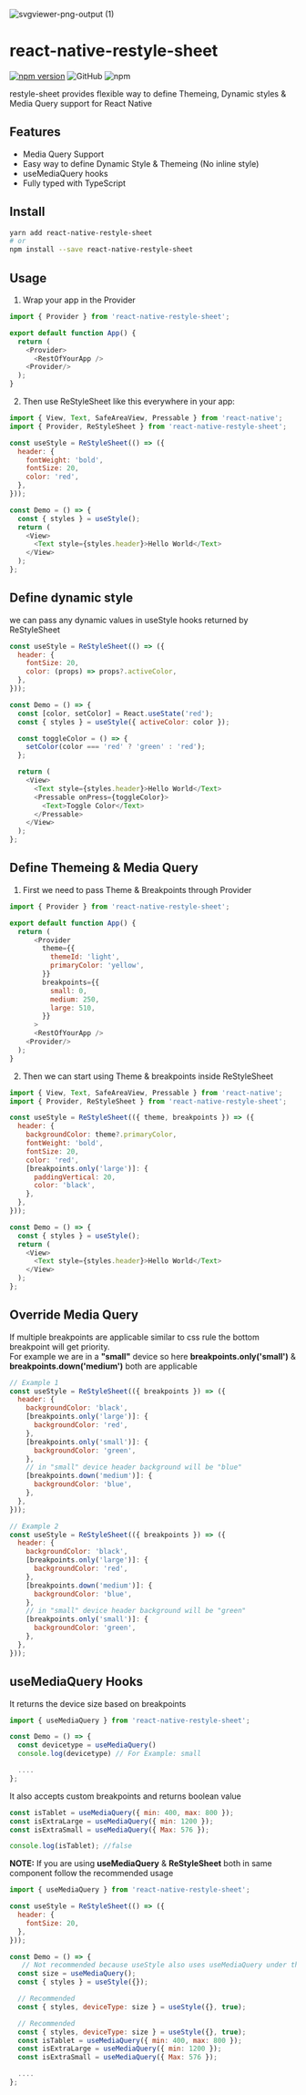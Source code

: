 ![svgviewer-png-output (1)](https://user-images.githubusercontent.com/22383818/224547367-bea84225-e1b9-45cd-aa5d-a59372ba7cb9.jpeg)

# react-native-restyle-sheet

[![npm version](https://img.shields.io/npm/v/react-native-restyle-sheet)](https://www.npmjs.com/package/react-native-restyle-sheet)
![GitHub](https://img.shields.io/github/license/redwanul10/react-native-restyle-sheet)
![npm](https://img.shields.io/npm/dw/react-native-restyle-sheet)

restyle-sheet provides flexible way to define Themeing, Dynamic styles & Media Query support for React Native

## Features

- Media Query Support
- Easy way to define Dynamic Style & Themeing (No inline style)
- useMediaQuery hooks
- Fully typed with TypeScript

## Install

```sh
yarn add react-native-restyle-sheet
# or
npm install --save react-native-restyle-sheet
```

## Usage

1. Wrap your app in the Provider

```js
import { Provider } from 'react-native-restyle-sheet';

export default function App() {
  return (
    <Provider>
      <RestOfYourApp />
    <Provider/>
  );
}
```

2. Then use ReStyleSheet like this everywhere in your app:

```js
import { View, Text, SafeAreaView, Pressable } from 'react-native';
import { Provider, ReStyleSheet } from 'react-native-restyle-sheet';

const useStyle = ReStyleSheet(() => ({
  header: {
    fontWeight: 'bold',
    fontSize: 20,
    color: 'red',
  },
}));

const Demo = () => {
  const { styles } = useStyle();
  return (
    <View>
      <Text style={styles.header}>Hello World</Text>
    </View>
  );
};
```

## Define dynamic style

we can pass any dynamic values in useStyle hooks returned by ReStyleSheet

```js
const useStyle = ReStyleSheet(() => ({
  header: {
    fontSize: 20,
    color: (props) => props?.activeColor,
  },
}));

const Demo = () => {
  const [color, setColor] = React.useState('red');
  const { styles } = useStyle({ activeColor: color });

  const toggleColor = () => {
    setColor(color === 'red' ? 'green' : 'red');
  };

  return (
    <View>
      <Text style={styles.header}>Hello World</Text>
      <Pressable onPress={toggleColor}>
        <Text>Toggle Color</Text>
      </Pressable>
    </View>
  );
};
```

## Define Themeing & Media Query

1. First we need to pass Theme & Breakpoints through Provider

```js
import { Provider } from 'react-native-restyle-sheet';

export default function App() {
  return (
      <Provider
        theme={{
          themeId: 'light',
          primaryColor: 'yellow',
        }}
        breakpoints={{
          small: 0,
          medium: 250,
          large: 510,
        }}
      >
      <RestOfYourApp />
    <Provider/>
  );
}
```

2. Then we can start using Theme & breakpoints inside ReStyleSheet

```js
import { View, Text, SafeAreaView, Pressable } from 'react-native';
import { Provider, ReStyleSheet } from 'react-native-restyle-sheet';

const useStyle = ReStyleSheet(({ theme, breakpoints }) => ({
  header: {
    backgroundColor: theme?.primaryColor,
    fontWeight: 'bold',
    fontSize: 20,
    color: 'red',
    [breakpoints.only('large')]: {
      paddingVertical: 20,
      color: 'black',
    },
  },
}));

const Demo = () => {
  const { styles } = useStyle();
  return (
    <View>
      <Text style={styles.header}>Hello World</Text>
    </View>
  );
};
```

## Override Media Query

If multiple breakpoints are applicable similar to css rule the bottom breakpoint will get priority. \
For example we are in a **"small"** device so here **breakpoints.only('small')** & **breakpoints.down('medium')** both are applicable

```js
// Example 1
const useStyle = ReStyleSheet(({ breakpoints }) => ({
  header: {
    backgroundColor: 'black',
    [breakpoints.only('large')]: {
      backgroundColor: 'red',
    },
    [breakpoints.only('small')]: {
      backgroundColor: 'green',
    },
    // in "small" device header background will be "blue"
    [breakpoints.down('medium')]: {
      backgroundColor: 'blue',
    },
  },
}));

// Example 2
const useStyle = ReStyleSheet(({ breakpoints }) => ({
  header: {
    backgroundColor: 'black',
    [breakpoints.only('large')]: {
      backgroundColor: 'red',
    },
    [breakpoints.down('medium')]: {
      backgroundColor: 'blue',
    },
    // in "small" device header background will be "green"
    [breakpoints.only('small')]: {
      backgroundColor: 'green',
    },
  },
}));
```

## useMediaQuery Hooks

It returns the device size based on breakpoints

```js
import { useMediaQuery } from 'react-native-restyle-sheet';

const Demo = () => {
  const devicetype = useMediaQuery()
  console.log(devicetype) // For Example: small

  ....
};
```

It also accepts custom breakpoints and returns boolean value

```js
const isTablet = useMediaQuery({ min: 400, max: 800 });
const isExtraLarge = useMediaQuery({ min: 1200 });
const isExtraSmall = useMediaQuery({ Max: 576 });

console.log(isTablet); //false
```

**NOTE:** If you are using **useMediaQuery** & **ReStyleSheet** both in same component follow the recommended usage

```js
import { useMediaQuery } from 'react-native-restyle-sheet';

const useStyle = ReStyleSheet(() => ({
  header: {
    fontSize: 20,
  },
}));

const Demo = () => {
   // Not recommended because useStyle also uses useMediaQuery under the hood
  const size = useMediaQuery();
  const { styles } = useStyle({});

  // Recommended
  const { styles, deviceType: size } = useStyle({}, true);

  // Recommended
  const { styles, deviceType: size } = useStyle({}, true);
  const isTablet = useMediaQuery({ min: 400, max: 800 });
  const isExtraLarge = useMediaQuery({ min: 1200 });
  const isExtraSmall = useMediaQuery({ Max: 576 });

  ....
};
```
